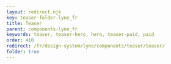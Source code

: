 ```yaml
---
layout: redirect.njk
key: teaser-folder-lyne_fr
title: Teaser
parent: components-lyne_fr
keywords: teaser, teaser-hero, hero, teaser-paid, paid
order: 410
redirect: /fr/design-system/lyne/components/teaser/teaser/
folder: true
---
```

